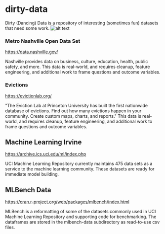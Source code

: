 # dirty-data
Dirty (Dancing) Data is a repository of interesting (sometimes fun) datasets that need some work.
![alt text](https://upload.wikimedia.org/wikipedia/en/0/00/Dirty_Dancing.jpg "Dirty (Dancing) Data")

### Metro Nashville Open Data Set

https://data.nashville.gov/

Nashville provides data on business, culture, education, health, public safety, and more. This data is real-world, and requires cleanup, feature engineering, and additional work to frame questions and outcome variables.

### Evictions

https://evictionlab.org/

"The Eviction Lab at Princeton University has built the first nationwide database of evictions. Find out how many evictions happen in your community. Create custom maps, charts, and reports." This data is real-world, and requires cleanup, feature engineering, and additional work to frame questions and outcome variables.

## Machine Learning Irvine

https://archive.ics.uci.edu/ml/index.php

UCI Machine Learning Repository currently maintains 475 data sets as a service to the machine learning community. These datasets are ready for immediate model building. 

## MLBench Data

https://cran.r-project.org/web/packages/mlbench/index.html

MLBench is a reformatting of some of the datasets commonly used in UCI Machine Learning Repository and supporting code for benchmarking. The dataframes are stored in the mlbench-data subdirectory as read-to-use csv files.  